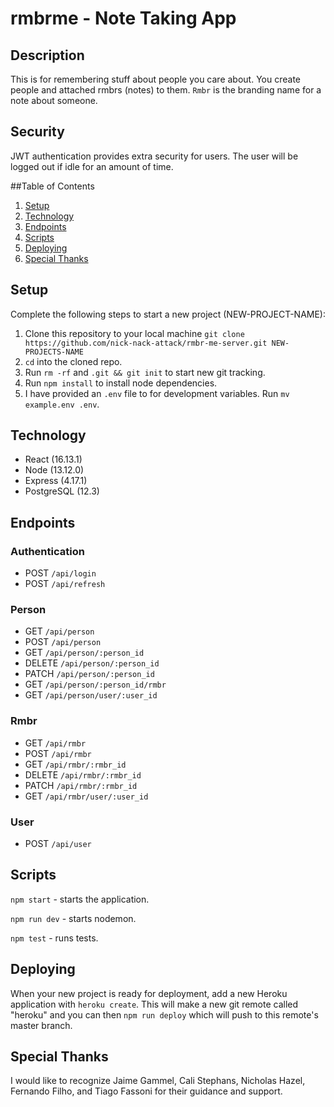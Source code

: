 # rmbrme - Note Taking App

## Description
This is for remembering stuff about people you care about. 
You create people and attached rmbrs (notes) to them. 
`Rmbr` is the branding name for a note about someone.

## Security
JWT authentication provides extra security for users.
The user will be logged out if idle for an amount of time.

##Table of Contents
1. [Setup](##Setup)
2. [Technology](##Technology)
3. [Endpoints](##Endpoints)
4. [Scripts](##Scripts)
5. [Deploying](##Deploying)
6. [Special Thanks](##Deploying)

## Setup
Complete the following steps to start a new project (NEW-PROJECT-NAME):
1. Clone this repository to your local machine `git clone https://github.com/nick-nack-attack/rmbr-me-server.git NEW-PROJECTS-NAME`
2. `cd` into the cloned repo.
3. Run `rm -rf` and `.git && git init` to start new git tracking.
4. Run `npm install` to install node dependencies.
5. I have provided an `.env` file to for development variables. Run `mv example.env .env`.

## Technology
- React (16.13.1)
- Node (13.12.0)
- Express (4.17.1)
- PostgreSQL (12.3)

## Endpoints

### Authentication
- POST `/api/login`
- POST `/api/refresh`

### Person
- GET `/api/person`
- POST `/api/person`
- GET `/api/person/:person_id`
- DELETE `/api/person/:person_id`
- PATCH `/api/person/:person_id`
- GET `/api/person/:person_id/rmbr`
- GET `/api/person/user/:user_id`

### Rmbr
- GET `/api/rmbr`
- POST `/api/rmbr`
- GET `/api/rmbr/:rmbr_id`
- DELETE `/api/rmbr/:rmbr_id`
- PATCH `/api/rmbr/:rmbr_id`
- GET `/api/rmbr/user/:user_id`

### User
- POST `/api/user`

## Scripts

`npm start` - starts the application.

`npm run dev` - starts nodemon. 

`npm test` - runs tests.

## Deploying

When your new project is ready for deployment, 
add a new Heroku application with `heroku create`. 
This will make a new git remote called "heroku" and you can then `npm run deploy` which will push to this remote's master branch.

## Special Thanks

I would like to recognize Jaime Gammel, Cali Stephans, Nicholas Hazel, Fernando Filho, and Tiago Fassoni for their guidance and support.
